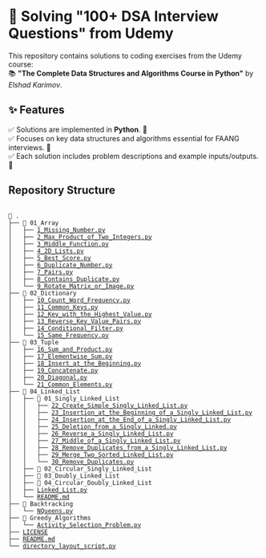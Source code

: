# 🚀 Solving "100+ DSA Interview Questions" from Udemy

This repository contains solutions to coding exercises from the Udemy course:  
📚 **"The Complete Data Structures and Algorithms Course in Python"** by _Elshad Karimov_.

## ✨ Features

✅ Solutions are implemented in **Python**. 🐍  
✅ Focuses on key data structures and algorithms essential for FAANG interviews. 🎯  
✅ Each solution includes problem descriptions and example inputs/outputs. 📝

## Repository Structure

<pre><code>
📂 .
├── 📁 01_Array
│   ├── <a href="https://github.com/abdulaziz7225/complete-dsa-in-python/blob/main/01_Array/1_Missing_Number.py">1_Missing_Number.py</a>
│   ├── <a href="https://github.com/abdulaziz7225/complete-dsa-in-python/blob/main/01_Array/2_Max_Product_of_Two_Integers.py">2_Max_Product_of_Two_Integers.py</a>
│   ├── <a href="https://github.com/abdulaziz7225/complete-dsa-in-python/blob/main/01_Array/3_Middle_Function.py">3_Middle_Function.py</a>
│   ├── <a href="https://github.com/abdulaziz7225/complete-dsa-in-python/blob/main/01_Array/4_2D_Lists.py">4_2D_Lists.py</a>
│   ├── <a href="https://github.com/abdulaziz7225/complete-dsa-in-python/blob/main/01_Array/5_Best_Score.py">5_Best_Score.py</a>
│   ├── <a href="https://github.com/abdulaziz7225/complete-dsa-in-python/blob/main/01_Array/6_Duplicate_Number.py">6_Duplicate_Number.py</a>
│   ├── <a href="https://github.com/abdulaziz7225/complete-dsa-in-python/blob/main/01_Array/7_Pairs.py">7_Pairs.py</a>
│   ├── <a href="https://github.com/abdulaziz7225/complete-dsa-in-python/blob/main/01_Array/8_Contains_Duplicate.py">8_Contains_Duplicate.py</a>
│   └── <a href="https://github.com/abdulaziz7225/complete-dsa-in-python/blob/main/01_Array/9_Rotate_Matrix_or_Image.py">9_Rotate_Matrix_or_Image.py</a>
├── 📁 02_Dictionary
│   ├── <a href="https://github.com/abdulaziz7225/complete-dsa-in-python/blob/main/02_Dictionary/10_Count_Word_Frequency.py">10_Count_Word_Frequency.py</a>
│   ├── <a href="https://github.com/abdulaziz7225/complete-dsa-in-python/blob/main/02_Dictionary/11_Common_Keys.py">11_Common_Keys.py</a>
│   ├── <a href="https://github.com/abdulaziz7225/complete-dsa-in-python/blob/main/02_Dictionary/12_Key_with_the_Highest_Value.py">12_Key_with_the_Highest_Value.py</a>
│   ├── <a href="https://github.com/abdulaziz7225/complete-dsa-in-python/blob/main/02_Dictionary/13_Reverse_Key_Value_Pairs.py">13_Reverse_Key_Value_Pairs.py</a>
│   ├── <a href="https://github.com/abdulaziz7225/complete-dsa-in-python/blob/main/02_Dictionary/14_Conditional_Filter.py">14_Conditional_Filter.py</a>
│   └── <a href="https://github.com/abdulaziz7225/complete-dsa-in-python/blob/main/02_Dictionary/15_Same_Frequency.py">15_Same_Frequency.py</a>
├── 📁 03_Tuple
│   ├── <a href="https://github.com/abdulaziz7225/complete-dsa-in-python/blob/main/03_Tuple/16_Sum_and_Product.py">16_Sum_and_Product.py</a>
│   ├── <a href="https://github.com/abdulaziz7225/complete-dsa-in-python/blob/main/03_Tuple/17_Elementwise_Sum.py">17_Elementwise_Sum.py</a>
│   ├── <a href="https://github.com/abdulaziz7225/complete-dsa-in-python/blob/main/03_Tuple/18_Insert_at_the_Beginning.py">18_Insert_at_the_Beginning.py</a>
│   ├── <a href="https://github.com/abdulaziz7225/complete-dsa-in-python/blob/main/03_Tuple/19_Concatenate.py">19_Concatenate.py</a>
│   ├── <a href="https://github.com/abdulaziz7225/complete-dsa-in-python/blob/main/03_Tuple/20_Diagonal.py">20_Diagonal.py</a>
│   └── <a href="https://github.com/abdulaziz7225/complete-dsa-in-python/blob/main/03_Tuple/21_Common_Elements.py">21_Common_Elements.py</a>
├── 📁 04_Linked_List
│   ├── 📁 01_Singly_Linked_List
│   │   ├── <a href="https://github.com/abdulaziz7225/complete-dsa-in-python/blob/main/04_Linked_List/01_Singly_Linked_List/22_Create_Simple_Singly_Linked_List.py">22_Create_Simple_Singly_Linked_List.py</a>
│   │   ├── <a href="https://github.com/abdulaziz7225/complete-dsa-in-python/blob/main/04_Linked_List/01_Singly_Linked_List/23_Insertion_at_the_Beginning_of_a_Singly_Linked_List.py">23_Insertion_at_the_Beginning_of_a_Singly_Linked_List.py</a>
│   │   ├── <a href="https://github.com/abdulaziz7225/complete-dsa-in-python/blob/main/04_Linked_List/01_Singly_Linked_List/24_Insertion_at_the_End_of_a_Singly_Linked_List.py">24_Insertion_at_the_End_of_a_Singly_Linked_List.py</a>
│   │   ├── <a href="https://github.com/abdulaziz7225/complete-dsa-in-python/blob/main/04_Linked_List/01_Singly_Linked_List/25_Deletion_from_a_Singly_Linked.py">25_Deletion_from_a_Singly_Linked.py</a>
│   │   ├── <a href="https://github.com/abdulaziz7225/complete-dsa-in-python/blob/main/04_Linked_List/01_Singly_Linked_List/26_Reverse_a_Singly_Linked_List.py">26_Reverse_a_Singly_Linked_List.py</a>
│   │   ├── <a href="https://github.com/abdulaziz7225/complete-dsa-in-python/blob/main/04_Linked_List/01_Singly_Linked_List/27_Middle_of_a_Singly_Linked_List.py">27_Middle_of_a_Singly_Linked_List.py</a>
│   │   ├── <a href="https://github.com/abdulaziz7225/complete-dsa-in-python/blob/main/04_Linked_List/01_Singly_Linked_List/28_Remove_Duplicates_from_a_Singly_Linked_List.py">28_Remove_Duplicates_from_a_Singly_Linked_List.py</a>
│   │   ├── <a href="https://github.com/abdulaziz7225/complete-dsa-in-python/blob/main/04_Linked_List/01_Singly_Linked_List/29_Merge_Two_Sorted_Linked_List.py">29_Merge_Two_Sorted_Linked_List.py</a>
│   │   └── <a href="https://github.com/abdulaziz7225/complete-dsa-in-python/blob/main/04_Linked_List/01_Singly_Linked_List/30_Remove_Duplicates.py">30_Remove_Duplicates.py</a>
│   ├── 📁 02_Circular_Singly_Linked_List
│   ├── 📁 03_Doubly_Linked_List
│   ├── 📁 04_Circular_Doubly_Linked_List
│   ├── <a href="https://github.com/abdulaziz7225/complete-dsa-in-python/blob/main/04_Linked_List/Linked_List.py">Linked_List.py</a>
│   └── <a href="https://github.com/abdulaziz7225/complete-dsa-in-python/blob/main/04_Linked_List/README.md">README.md</a>
├── 📁 Backtracking
│   └── <a href="https://github.com/abdulaziz7225/complete-dsa-in-python/blob/main/Backtracking/NQueens.py">NQueens.py</a>
├── 📁 Greedy_Algorithms
│   └── <a href="https://github.com/abdulaziz7225/complete-dsa-in-python/blob/main/Greedy_Algorithms/Activity_Selection_Problem.py">Activity_Selection_Problem.py</a>
├── <a href="https://github.com/abdulaziz7225/complete-dsa-in-python/blob/main/LICENSE">LICENSE</a>
├── <a href="https://github.com/abdulaziz7225/complete-dsa-in-python/blob/main/README.md">README.md</a>
└── <a href="https://github.com/abdulaziz7225/complete-dsa-in-python/blob/main/directory_layout_script.py">directory_layout_script.py</a>
</code></pre>

